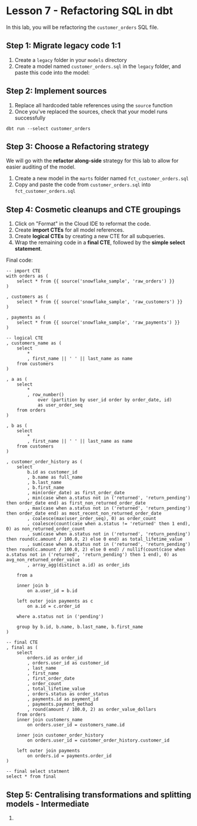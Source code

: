 # Lesson 7 - Refactoring SQL in dbt

In this lab, you will be refactoring the `customer_orders` SQL file.

## Step 1: Migrate legacy code 1:1

1. Create a `legacy` folder in your `models` directory
2. Create a model named `customer_orders.sql` in the `legacy` folder, and paste this code into the model: 


## Step 2: Implement sources

1. Replace all hardcoded table references using the `source` function 
2. Once you've replaced the sources, check that your model runs successfully
```
dbt run --select customer_orders
```


## Step 3: Choose a Refactoring strategy

We will go with the **refactor along-side** strategy for this lab to allow for easier auditing of the model.

1. Create a new model in the `marts` folder named `fct_customer_orders.sql`
2. Copy and paste the code from `customer_orders.sql` into `fct_customer_orders.sql`


## Step 4: Cosmetic cleanups and CTE groupings

1. Click on "Format" in the Cloud IDE to reformat the code.
2. Create **import CTEs** for all model references.
3. Create **logical CTEs** by creating a new CTE for all subqueries.
4. Wrap the remaining code in a **final CTE**, followed by the **simple select statement**.

Final code:
```
-- import CTE
with orders as (
    select * from {{ source('snowflake_sample', 'raw_orders') }}
)

, customers as (
    select * from {{ source('snowflake_sample', 'raw_customers') }}
)

, payments as (
    select * from {{ source('snowflake_sample', 'raw_payments') }}
)

-- logical CTE
, customers_name as (
    select
        *
        , first_name || ' ' || last_name as name
    from customers
)

, a as (
    select
        *
        , row_number()
            over (partition by user_id order by order_date, id)
            as user_order_seq
    from orders    
)

, b as (
    select
        *
        , first_name || ' ' || last_name as name
    from customers
)

, customer_order_history as (
    select
        b.id as customer_id
        , b.name as full_name
        , b.last_name
        , b.first_name
        , min(order_date) as first_order_date
        , min(case when a.status not in ('returned', 'return_pending') then order_date end) as first_non_returned_order_date
        , max(case when a.status not in ('returned', 'return_pending') then order_date end) as most_recent_non_returned_order_date
        , coalesce(max(user_order_seq), 0) as order_count
        , coalesce(count(case when a.status != 'returned' then 1 end), 0) as non_returned_order_count
        , sum(case when a.status not in ('returned', 'return_pending') then round(c.amount / 100.0, 2) else 0 end) as total_lifetime_value
        , sum(case when a.status not in ('returned', 'return_pending') then round(c.amount / 100.0, 2) else 0 end) / nullif(count(case when a.status not in ('returned', 'return_pending') then 1 end), 0) as avg_non_returned_order_value
        , array_agg(distinct a.id) as order_ids

    from a

    inner join b
        on a.user_id = b.id

    left outer join payments as c
        on a.id = c.order_id

    where a.status not in ('pending')

    group by b.id, b.name, b.last_name, b.first_name
)

-- final CTE
, final as (
    select
        orders.id as order_id
        , orders.user_id as customer_id
        , last_name
        , first_name
        , first_order_date
        , order_count
        , total_lifetime_value
        , orders.status as order_status
        , payments.id as payment_id
        , payments.payment_method
        , round(amount / 100.0, 2) as order_value_dollars
    from orders 
    inner join customers_name
        on orders.user_id = customers_name.id

    inner join customer_order_history
        on orders.user_id = customer_order_history.customer_id

    left outer join payments
        on orders.id = payments.order_id
)

-- final select statment
select * from final 
```


## Step 5: Centralising transformations and splitting models - Intermediate 

1. 
